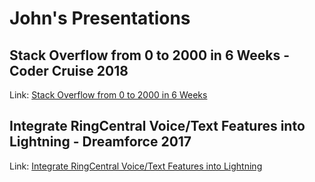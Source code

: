 # John's Presentations

## Stack Overflow from 0 to 2000 in 6 Weeks - Coder Cruise 2018

Link: [Stack Overflow from 0 to 2000 in 6 Weeks](https://grokify.github.io/stackoverflow-the-hard-way/)

## Integrate RingCentral Voice/Text Features into Lightning - Dreamforce 2017

Link: [Integrate RingCentral Voice/Text Features into Lightning](https://www.youtube.com/watch?v=EWifwtcLRAw)
